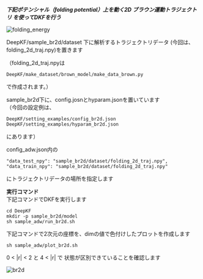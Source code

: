 ***下記ポテンシャル（folding potential）上を動く2D ブラウン運動トラジェクトリ を使ってDKFを行う***

![folding_energy](https://user-images.githubusercontent.com/39581094/75623495-d2c93580-5bed-11ea-8e73-6e7b03f5b47b.png)  


DeepKF/sample_br2d/dataset 下に解析するトラジェクトリデータ (今回は、folding_2d_traj.npy)を置きます  
  
（folding_2d_traj.npyは 
```
DeepKF/make_dataset/brown_model/make_data_brown.py 
``` 
で作成されます。）　　

sample_br2d下に、config.josnとhyparam.jsonを置いています  
（今回の設定例は、  
```
DeepKF/setting_examples/config_br2d.json   
DeepKF/setting_examples/hyparam_br2d.json  
```
にあります）  

config_adw.json内の  
```
"data_test_npy": "sample_br2d/dataset/folding_2d_traj.npy",  
"data_train_npy": "sample_br2d/dataset/folding_2d_traj.npy"  
```
にトラジェクトリデータの場所を指定します  

**実行コマンド**   
下記コマンドでDKFを実行します   
   
```
cd DeepKF  
mkdir -p sample_br2d/model  
sh sample_adw/run_br2d.sh
```
   
下記コマンドで2次元の座標を、dimの値で色付けしたプロットを作成します   

```
sh sample_adw/plot_br2d.sh
```

0 < |r| < 2 と 4 < |r| で 状態が区別できていることを確認します



![br2d](https://user-images.githubusercontent.com/39581094/75623555-5be06c80-5bee-11ea-84e1-40f6c8a94aa3.png)
